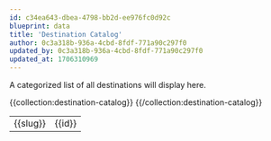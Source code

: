 ```yaml
---
id: c34ea643-dbea-4798-bb2d-ee976fc0d92c
blueprint: data
title: 'Destination Catalog'
author: 0c3a318b-936a-4cbd-8fdf-771a90c297f0
updated_by: 0c3a318b-936a-4cbd-8fdf-771a90c297f0
updated_at: 1706310969
---
```

A categorized list of all destinations will display here.


<table>
{{collection:destination-catalog}}
<tr>
<td>{{slug}}</td>
<td>{{id}}</td>
{{/collection:destination-catalog}}
</table>
